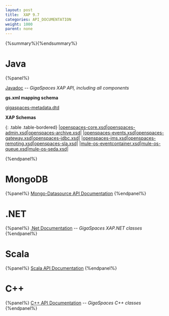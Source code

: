 ```yaml
---
layout: post
title:  XAP 9.7
categories: API_DOCUMENTATION
weight: 1000
parent: none
---
```


{%summary%}{%endsummary%}

# Java

{%panel%}

[Javadoc](http://www.gigaspaces.com/docs/JavaDoc9.7/index.html) -- _GigaSpaces XAP API, including all components_

**gs.xml mapping schema**

[gigaspaces-metadata.dtd](./schema-9.7/gs.html)

**XAP Schemas**

{: .table .table-bordered}
|[openspaces-core.xsd](http://www.openspaces.org/schema/9.7/core/openspaces-core.xsd)|[openspaces-admin.xsd](http://www.openspaces.org/schema/9.7/admin/openspaces-admin.xsd)|[openspaces-archive.xsd](http://www.openspaces.org/schema/9.7/archive/openspaces-archive.xsd)|
|[openspaces-events.xsd](http://www.openspaces.org/schema/9.7/events/openspaces-events.xsd)|[openspaces-gateway.xsd](http://www.openspaces.org/schema/9.7/core/gateway/openspaces-gateway.xsd)|[openspaces-jdbc.xsd](http://www.openspaces.org/schema/9.7/jdbc/openspaces-jdbc.xsd)|
|[openspaces-jms.xsd](http://www.openspaces.org/schema/9.7/jms/openspaces-jms.xsd)|[openspaces-remoting.xsd](http://www.openspaces.org/schema/9.7/remoting/openspaces-remoting.xsd)|[openspaces-sla.xsd](http://www.openspaces.org/schema/9.7/sla/openspaces-sla.xsd)|
|[mule-os-eventcontainer.xsd](http://www.openspaces.org/schema/9.7/mule/mule-os-eventcontainer.xsd)|[mule-os-queue.xsd](http://www.openspaces.org/schema/9.7/mule/mule-os-queue.xsd)|[mule-os-seda.xsd](http://www.openspaces.org/schema/9.7/mule/mule-os-seda.xsd)|


{%endpanel%}

# MongoDB
{%panel%}
[Mongo-Datasource API Documentation](http://www.gigaspaces.com/docs/mongoeds-docs9.7/apidocs/)
{%endpanel%}




# .NET
{%panel%}
[.Net Documentation](http://www.gigaspaces.com/docs/dotnetdocs9.7) -- _GigaSpaces XAP.NET classes_
{%endpanel%}

# Scala
{%panel%}
[Scala API Documentation](http://www.gigaspaces.com/docs/scaladocs9.7)
{%endpanel%}

# C++
{%panel%}
[C+\+ API Documentation](http://www.gigaspaces.com/docs/cppdocs9.7/annotated.html) -- _GigaSpaces C+\+ classes_
{%endpanel%}

